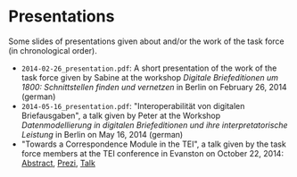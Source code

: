 Presentations
===========

Some slides of presentations given about <correspDesc> and/or the work of the task force (in chronological order).

* `2014-02-26_presentation.pdf`: A short presentation of the work of the task force given by Sabine at the workshop _Digitale Briefeditionen um 1800: Schnittstellen finden und vernetzen_ in Berlin on February 26, 2014 (german)
* `2014-05-16_presentation.pdf`: "Interoperabilität von digitalen Briefausgaben", a talk given by Peter at the Workshop _Datenmodellierung in digitalen Briefeditionen und ihre interpretatorische Leistung_ in Berlin on May 16, 2014 (german)
* "Towards a Correspondence Module in the TEI", a talk given by the task force members at the TEI conference in Evanston on October 22, 2014: [Abstract](http://tei.northwestern.edu/files/2014/10/Seifert-Illetschko-Stadler-2f2zhn3.pdf), [Prezi](https://prezi.com/e70bkx9iqiib/towards-a-correspondence-module-in-the-tei/), [Talk](https://docs.google.com/document/d/16DTp789wkrhPXH_79zexSy8wHWZId7W-RZkO4e1BAGM/edit?usp=sharing)